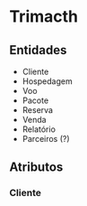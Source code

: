 # Trimacth

## Entidades
* Cliente
* Hospedagem
* Voo
* Pacote
* Reserva
* Venda
* Relatório
* Parceiros (?)

## Atributos

### Cliente

